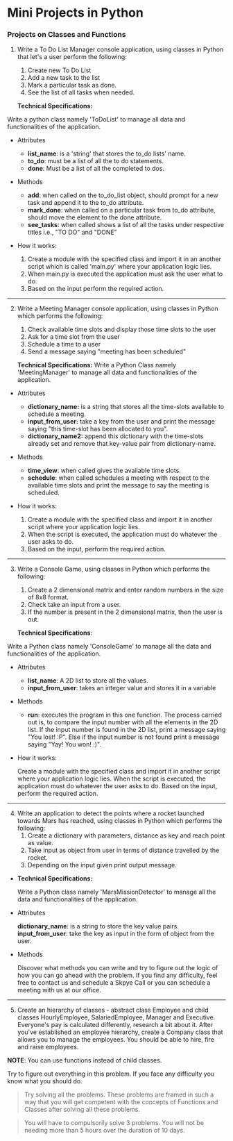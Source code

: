 # Mini Projects in Python
 
### Projects on Classes and Functions

1. Write a To Do List Manager console application, using classes in Python that let's a user perform the following: 
	 1. Create new To Do List
	 2. Add a new task to the list
	 3. Mark a particular task as done.
	 4. See the list of all tasks when needed.


   **Technical Specifications:**
   	
Write a python class namely 'ToDoList' to manage all data and functionalities of the application.
   
- Attributes
	- **list_name**: is a 'string' that stores the to_do lists' name.
	- **to_do**: must be a list of all the to do statements.
	- **done**: Must be a list of all the completed to dos.

- Methods
	- **add**: when called on the to_do_list object, should prompt for a new task and append it to the to_do attribute.
	- **mark_done**: when called on a particular task from to_do attribute, should move the element to the done attribute.
	- **see_tasks**: when called shows a list of all the tasks under respective titles i.e., "TO DO" and "DONE"


- How it works:
	1. Create a module with the specified class and import it in an another script which is called 'main.py' where your application logic lies.
	2. When main.py is executed the application must ask the user what to do. 
	3. Based on the input perform the required action.

-----------------------------------------------------------------------------------------------------------------------------

2. Write a Meeting Manager console application, using classes in Python which performs the following:
	1. Check available time slots and display those time slots to the user
	2. Ask for a time slot from the user
	3. Schedule a time to a user
	4. Send a message saying "meeting has been scheduled"


	**Technical Specifications:**
	Write a Python Class namely 'MeetingManager' to manage all data and functionalities of the application.
	
- Attributes
       
	- **dictionary_name:** is a string that stores all the time-slots available to schedule a meeting.
	- **input_from_user:** take a key from the user and print the message saying "this time-slot has been allocated to you".
	- **dictionary_name2:** append this dictionary with the time-slots already set and remove that key-value pair from dictionary-name.
	
- Methods
       
	- **time_view**: when called gives the available time slots.
	- **schedule**: when called schedules a meeting with respect to the available time slots and print the message to say the meeting is scheduled.

- How it works:
       
	1. Create a module with the specified class and import it in another script where your application logic lies.
	2. When the script is executed, the application must do whatever the user asks to do.
	3. Based on the input, perform the required action.

-----------------------------------------------------------------------------------------------------------------------------

3. Write a Console Game, using classes in Python which performs the following:
	1. Create a 2 dimensional matrix and enter random numbers in the size of 8x8 format.
	2. Check take an input from a user.
	3. If the number is present in the 2 dimensional matrix, then the user is out.

	**Technical Specifications**:
	 
 Write a Python class namely 'ConsoleGame' to manage all the data and functionalities of the application.


- Attributes

	- **list_name**: A 2D list to store all the values.
	- **input_from_user**: takes an integer value and stores it in a variable
		
- Methods
	 
	- **run**: executes the program in this one function. The process carried out is, to compare the input number with all the elements in the 2D list. If the input number is found in the 2D list, print a message saying "You lost! :P". Else if the input number is not found print a message saying "Yay! You won! :)".

- How it works:
   
	Create a module with the specified class and import it in another script where your application logic lies.
	When the script is executed, the application must do whatever the user asks to do.
	Based on the input, perform the required action.

-----------------------------------------------------------------------------------------------------------------------------

4. Write an application to detect the points where a rocket launched towards Mars has reached, using classes in Python which performs the following:
	1. Create a dictionary with parameters, distance as key and reach point as value.
	2. Take input as object from user in terms of distance travelled by the rocket. 
	3. Depending on the input given print output message.

- **Technical Specifications:**

	Write a Python class namely 'MarsMissionDetector' to manage all the data and functionalities of the application.

- Attributes

	**dictionary_name**: is a string to store the key value pairs.
	**input_from_user**: take the key as input in the form of object from the user.

- Methods

	Discover what methods you can write and try to figure out the logic of how you can go ahead with the problem. If you find any difficulty, feel free to contact us and schedule a Skpye Call or you can schedule a meeting with us at our office.

-----------------------------------------------------------------------------------------------------------------------------

5. Create an hierarchy of classes - abstract class Employee and child classes HourlyEmployee, SalariedEmployee, Manager and Executive. Everyone's pay is calculated differently, research a bit about it. After you've established an employee hierarchy, create a Company class that allows you to manage the employees. You should be able to hire, fire and raise employees.

**NOTE**: You can use functions instead of child classes.

 Try to figure out everything in this problem. If you face any difficulty you know what you should do. 


> Try solving all the problems. These problems are framed in such a way that you will get competent with the concepts of Functions and Classes after solving all these problems. 


> You will have to compulsorily solve 3 problems. You will not be needing more than 5 hours over the duration of 10 days.
